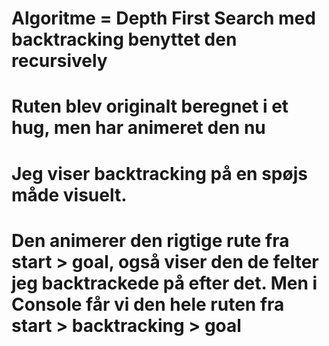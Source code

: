 # Algoritme = Depth First Search med backtracking benyttet den recursively
# Ruten blev originalt beregnet i et hug, men har animeret den nu
# Jeg viser backtracking på en spøjs måde visuelt.
# Den animerer den rigtige rute fra start > goal, også viser den de felter jeg backtrackede på efter det. Men i Console får vi den hele ruten fra start > backtracking > goal

